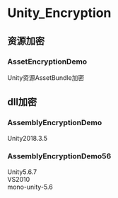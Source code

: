 # Unity_Encryption

## 资源加密

### AssetEncryptionDemo
Unity资源AssetBundle加密

## dll加密

### AssemblyEncryptionDemo
Unity2018.3.5

### AssemblyEncryptionDemo56
Unity5.6.7 <br>
VS2010 <br>
mono-unity-5.6 <br>
